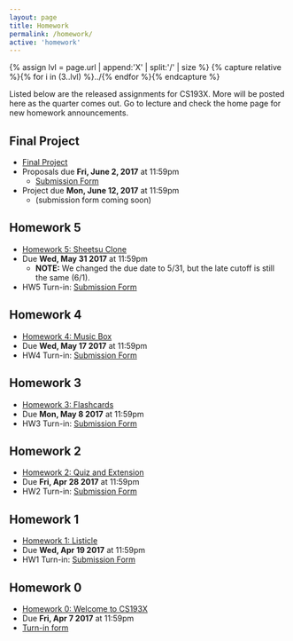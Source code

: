 ```yaml
---
layout: page
title: Homework
permalink: /homework/
active: 'homework'
---
```


{% assign lvl = page.url | append:'X' | split:'/' | size %}
{% capture relative %}{% for i in (3..lvl) %}../{% endfor %}{% endcapture %}

Listed below are the released assignments for CS193X. More will be posted here as the quarter comes out. Go to lecture and check the home page for new homework announcements.

## Final Project
- [Final Project]({{relative}}final-project)
- Proposals due **Fri, June 2, 2017** at 11:59pm
  - [Submission Form](https://goo.gl/forms/THqiW6CaWlGBb7mB3)  
- Project due **Mon, June 12, 2017** at 11:59pm
  - (submission form coming soon)

## Homework 5
- [Homework 5: Sheetsu Clone](5-sheets)
- Due **Wed, May 31 2017** at 11:59pm
  - **NOTE:** We changed the due date to 5/31, but the late cutoff is still the same (6/1).
- HW5 Turn-in: [Submission Form](https://goo.gl/forms/LuTWdK9S3510x5ys1)

## Homework 4
- [Homework 4: Music Box](4-musicbox)
- Due **Wed, May 17 2017** at 11:59pm
- HW4 Turn-in: [Submission Form](https://goo.gl/forms/9DvS1MGo8J3JLInN2)

## Homework 3
- [Homework 3: Flashcards](3-flashcards)
- Due **Mon, May 8 2017** at 11:59pm
- HW3 Turn-in: [Submission Form](https://goo.gl/forms/mijI69Hxz3Fh2NQY2)

## Homework 2
- [Homework 2: Quiz and Extension](2-quiz-ext)
- Due **Fri, Apr 28 2017** at 11:59pm
- HW2 Turn-in: [Submission Form](https://goo.gl/forms/p10BEbVMZ1ODqZn03)

## Homework 1
- [Homework 1: Listicle](1-listicle)
- Due **Wed, Apr 19 2017** at 11:59pm
- HW1 Turn-in: [Submission Form](https://goo.gl/forms/lK8Me9DqLTWtEOZA3)

## Homework 0
- [Homework 0: Welcome to CS193X](0-welcome)
- Due **Fri, Apr 7 2017** at 11:59pm
- [Turn-in form](https://goo.gl/forms/Kqa1m2MgYNC6MQjm1)
